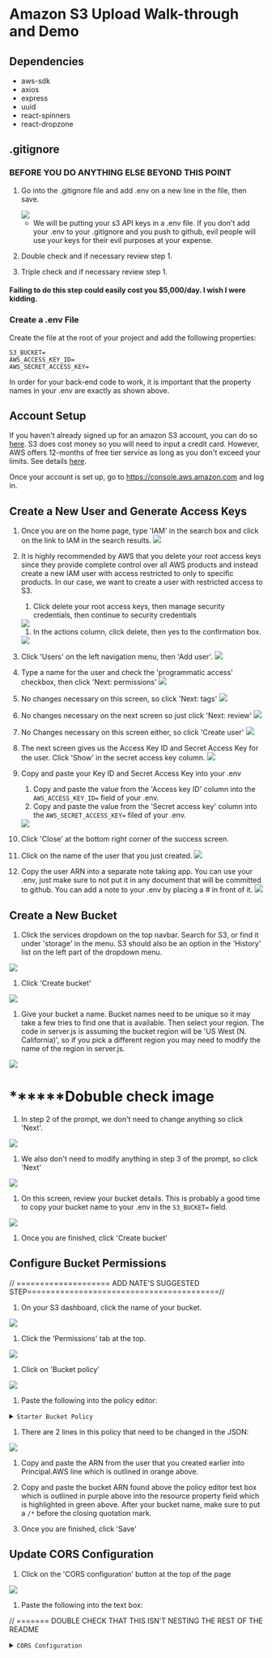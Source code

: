 # Amazon S3 Upload Walk-through and Demo

## Dependencies
- aws-sdk
- axios
- express
- uuid
- react-spinners
- react-dropzone

## .gitignore
### BEFORE YOU DO ANYTHING ELSE BEYOND THIS POINT
1. Go into the .gitignore file and add .env on a new line in the file, then save.

    <img src='assets/s3-01.jpg' />

    - We will be putting your s3 API keys in a .env file. If you don't add your .env to your .gitignore and you push to github, evil people will use your keys for their evil purposes at your expense.
1. Double check and if necessary review step 1.
1. Triple check and if necessary review step 1.
#### **Failing to do this step could easily cost you $5,000/day. I wish I were kidding.**

### Create a .env File
Create the file at the root of your project and add the following properties:
```
S3_BUCKET=
AWS_ACCESS_KEY_ID=
AWS_SECRET_ACCESS_KEY=
```
In order for your back-end code to work, it is important that the property names in your .env are exactly as shown above. 

## Account Setup
If you haven't already signed up for an amazon S3 account, you can do so [here](https://portal.aws.amazon.com/billing/signup). S3 does cost money so you will need to input a credit card. However, AWS offers 12-months of free tier service as long as you don't exceed your limits. See details [here](https://aws.amazon.com/free/).

Once your account is set up, go to https://console.aws.amazon.com and log in.

## Create a New User and Generate Access Keys
1. Once you are on the home page, type 'IAM' in the search box and click on the link to IAM in the search results.
    <img src='assets/s3-02.jpg' />

1. It is highly recommended by AWS that you delete your root access keys since they provide complete control over all AWS products and instead create a new IAM user with access restricted to only to specific products. In our case, we want to create a user with restricted access to S3.

    1. Click delete your root access keys, then manage security credentials, then continue to security credentials
      <img src='assets/s3-03.jpg' />

    1. In the actions column, click delete, then yes to the confirmation box.
      <img src='assets/s3-04.jpg' />

1. Click 'Users' on the left navigation menu, then 'Add user'.
    <img src='assets/s3-05.jpg' />
1. Type a name for the user and check the 'programmatic access' checkbox, then click 'Next: permissions'
    <img src='assets/s3-06.jpg' />
1. No changes necessary on this screen, so click 'Next: tags'
    <img src='assets/s3-06-01.png' />
1. No changes necessary on the next screen so just click 'Next: review'
    <img src='assets/s3-07.png' />
1. No Changes necessary on this screen either, so click 'Create user'
    <img src='assets/s3-08.jpg' />
1. The next screen gives us the Access Key ID and Secret Access Key for the user. Click 'Show' in the secret access key column.
    <img src='assets/s3-09.jpg' />
1. Copy and paste your Key ID and Secret Access Key into your .env
    1. Copy and paste the value from the 'Access key ID' column into the `AWS_ACCESS_KEY_ID=` field of your .env.
    1. Copy and paste the value from the 'Secret access key' column into the `AWS_SECRET_ACCESS_KEY=` filed of your .env.

    <img src='assets/s3-09-0.jpg' />

1. Click 'Close' at the bottom right corner of the success screen.
1. Click on the name of the user that you just created.
    <img src='assets/s3-10.jpg' />
1. Copy the user ARN into a separate note taking app. You can use your .env, just make sure to not put it in any document that will be committed to github. You can add a note to your .env by placing a # in front of it.
    <img src='assets/s3-11.jpg' />

## Create a New Bucket

1. Click the services dropdown on the top navbar. Search for S3, or find it under 'storage' in the menu. S3 should also be an option in the 'History' list on the left part of the dropdown menu.
  <img src='assets/s3-12.jpg' />

1. Click 'Create bucket'
<img src='assets/s3-13.jpg' />

1. Give your bucket a name. Bucket names need to be unique so it may take a few tries to find one that is available. Then select your region. The code in server.js is assuming the bucket region will be 'US West (N. California)', so if you pick a different region you may need to modify the name of the region in server.js.
  <img src='assets/s3-14.jpg' />

# ******Dobuble check image

1. In step 2 of the prompt, we don't need to change anything so click 'Next'.
  <img src='assets/s3-15.jpg' />

1. We also don't need to modify anything in step 3 of the prompt, so click 'Next'
  <img src='assets/s3-16.jpg' />

1. On this screen, review your bucket details. This is probably a good time to copy your bucket name to your .env in the `S3_BUCKET=` field.
  <img src='assets/s3-17.jpg' />

1. Once you are finished, click 'Create bucket'

## Configure Bucket Permissions
// ==================== ADD NATE'S SUGGESTED STEP=========================================//
1. On your S3 dashboard, click the name of your bucket.
  <img src='assets/s3-18.jpg' />

1. Click the 'Permissions' tab at the top.
  <img src='assets/s3-19.jpg' />

1. Click on 'Bucket policy'
  <img src='assets/s3-21.jpg' />

1. Paste the following into the policy editor:
<details>
<summary><code>Starter Bucket Policy</code></summary>

```
{
    "Version": "2012-10-17",
    "Id": "Policy1531943908491",
    "Statement": [
        {
            "Sid": "Stmt1531943904542",
            "Effect": "Allow",
            "Principal": {
                "AWS": "COPY ARN FROM IAM CREATED USER HERE"
            },
            "Action": [
                "s3:DeleteObject",
                "s3:GetObject",
                "s3:PutObject",
                "s3:Get*",
                "s3:Put*"
            ],
            "Resource": "arn:aws:s3:::NAME-OF-BUCKET/*"
        }
    ]
}
```
</details>

1. There are 2 lines in this policy that need to be changed in the JSON:
  <img src='assets/s3-20.jpg' />

  1. Copy and paste the ARN from the user that you created earlier into Principal.AWS line which is outlined in orange above.

  1. Copy and paste the bucket ARN found above the policy editor text box which is outlined in purple above into the resource property field which is highlighted in green above. After your bucket name, make sure to put a `/*` before the closing quotation mark.

1. Once you are finished, click 'Save'

## Update CORS Configuration
1. Click on the 'CORS configuration' button at the top of the page
  <img src='assets/s3-22.jpg' />

1. Paste the following into the text box:

 // ======= DOUBLE CHECK THAT THIS ISN'T NESTING THE REST OF THE README   
    <details>
    <summary><code>CORS Configuration</code></summary>

      ```xml
        
        <CORSConfiguration>
            <CORSRule>
                <AllowedOrigin>*</AllowedOrigin>
                <AllowedMethod>GET</AllowedMethod>
                <AllowedMethod>POST</AllowedMethod>
                <AllowedMethod>PUT</AllowedMethod>
                <AllowedHeader>*</AllowedHeader>
            </CORSRule>
        </CORSConfiguration>

      ```

    </details>

1. Once you are finished, click 'Save'

**_NOTE:_ The bucket policy and CORS configuration above are meant to get you up and running in development. Prior to using your bucket in a production environment, you should review the AWS S3 Documentation and determine the best CORS configuration and bucket policy for your situation based on what you learn. With proper implementation, the bucket policy and CORS configuration can limit your exposure to tragic situations caused by bad people gaining access to your bucket.**

## This Demo App Should Now Work

1. Open one terminal and run `nodemon`

1. Open a second terminal and run `npm start`
  <img src='assets/s3-23.jpg' />

1. If a new browser window didn't open automatically, open a new one and navigate to http://localhost:3000
  <img src='assets/s3-24.jpg' />

1. You can now drag an image into the file drop zone, or you can also click inside the square and select a picture to upload.
  <img src='assets/s3-25.jpg' />

1. You should then see a loading animation inside the drop zone while your file is being uploaded to s3.

1. If your upload is successful, you should see the placeholder url text at the top of the page change and shortly after you should see the your uploaded image on the screen.
  <img src='assets/s3-26.jpg' />
  <img src='assets/s3-27.jpg' />
  
1. You should now be able to go to your S3 bucket and see that your image is now in the bucket. You may need to click the refresh icon.
  <img src='assets/s3-28.jpg' />

## Code Walkthrough
### App.js
In the return of the render method, we are using a package called react-dropzone. It can be installed in your project by running `npm install react-dropzone`. This is basically a fancy `<input type='file' />` 

#### Dropzone
```js
<Dropzone 
    onDropAccepted={this.getSignedRequest}
    style={{
    position: 'relative',
    width: 200,
    height: 200,
    borderWidth: 7,
    marginTop: 100,
    borderColor: 'rgb(102, 102, 102)',
    borderStyle: 'dashed',
    borderRadius: 5,
    display: 'flex',
    justifyContent: 'center',
    alignItems: 'center',
    fontSize: 28,
    }}
    accept='image/*'
    multiple={false} >
    
    { this.state.isUploading 
        ?  <GridLoader />
        : <p>Drop File or Click Here</p>
    }

</Dropzone>
```
 - `onDropAccepted=`The function to run when an acceptable file is accepted or dropped. We have designated that function to be `this.getSignedRequest` which is explained in the next section.
 -` accept=` Specific file types that are allowed to be dropped in the dropzone
 - `multiple=` false makes it so only one file can be dropped at a time. If you set this to true, you will need to refactor the code to iterate through the array of files.
 - The code between `<Dropzone></Dropzone>` is a ternary that renders a loading animation or text depending on the value of a boolean property on state. We toggle that value in the getSignedRequest and  methods.

 #### getSignedRequest

 ```js
getSignedRequest = ([file]) => {
    this.setState({isUploading: true})

    const fileName = `${randomString()}-${file.name.replace(/\s/g, '-')}`

    axios.get('/sign-s3', {
      params: {
        'file-name': fileName,
        'file-type': file.type
      }
    }).then( (response) => {
      const { signedRequest, url } = response.data 
      this.uploadFile(file, signedRequest, url)
    }).catch( err => {
      console.log(err)
    })
}

```

1. This method takes in the file as a parameter which is in an array. In this example, we are destructuring the parameter which names the first item in the array 'file'.
1. The function then generates a file name using a random string, and then the name of the file. We are using a regular expression to replace all of the white space with hyphens.
1. We then use axios to make a GET request to our server endpoint '/sign-s3'. The object in the second argument of axios.get() is a cleaner way to send query string parameters. The alternative would have been:
    
    ```js
    axios.get(`/sign-s3?file-name=${fileName}&file-type=${file.type}`)
    ```

    But doesn't this look much cleaner?
    
    ```js
    axios.get('/sign-s3', {
        params: {
        'file-name': fileName,
        'file-type': file.type
        }
    ```
1. At this point, this get request is sent off to the server.

### server.js
```js
const aws = require('aws-sdk');

const {
    S3_BUCKET,
    AWS_ACCESS_KEY_ID,
    AWS_SECRET_ACCESS_KEY
} = process.env

app.get('/sign-s3', (req, res) => {

  aws.config = {
    region: 'us-west-1',
    accessKeyId: AWS_ACCESS_KEY_ID,
    secretAccessKey: AWS_SECRET_ACCESS_KEY
  }
  
  const s3 = new aws.S3();
  const fileName = req.query['file-name'];
  const fileType = req.query['file-type'];
  const s3Params = {
    Bucket: S3_BUCKET,
    Key: fileName,
    Expires: 60,
    ContentType: fileType,
    ACL: 'public-read'
  };

  s3.getSignedUrl('putObject', s3Params, (err, data) => {
    if(err){
      console.log(err);
      return res.end();
    }
    const returnData = {
      signedRequest: data,
      url: `https://${S3_BUCKET}.s3.amazonaws.com/${fileName}`
    };

    return res.send(returnData)
  });
});
```
1. Our server endpoint app.get('/sign-s3') receives the request that we just made from App.js.
1. We configure the aws-sdk with our app credentials. 
1. Our server then requests a 'signed url' from AWS. In order to upload our file, we need to authenticate with AWS using our secret key ID and secret access key and this step is how we do it. 
1. AWS responds to that request with a a signed URL.
1. The signed url is sent back to the front-end (App.js specifically) which will then be used to upload the file. This process keeps our access keys secret since they are stored server-side.

### App.js
#### .then inside getSignedRequest
1. Once our server responds with the signed URL from AWS, the `.then()` from the GET request fires and pulls, the signedRequest and the URL from the response. The URL will be the URL of the stored photo which we can then use for the source in an `<img />` tag as long as the photo upload is successful.
1. The uploadFile method is then called with the file itself, the signed upload url (signedRequest), and the file url (url) as arguments.

#### uploadFile
1. the uploadFile method takes the file to be uploaded, the signed upload url, and the file's potential source url as parameters. 
1. In order for the file to be treated like a file on the PUT request, we need to set a header of Content-Type with the file type.
1. An axios PUT request is sent to the signed URL along with the file and the configuration object with the necessary header.
1. Once the .then of the axios PUT method fires, we now know that the file upload was successful.
1. Inside this .then is where you would normally send the URL to the back-end on a POST request to be inserted into the database.